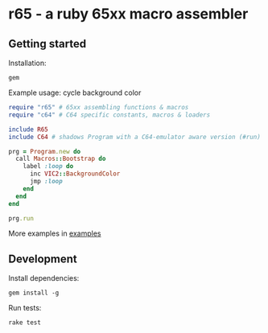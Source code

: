 # r65 - a ruby 65xx macro assembler

## Getting started

Installation:
```
gem
```

Example usage: cycle background color
```ruby
require "r65" # 65xx assembling functions & macros
require "c64" # C64 specific constants, macros & loaders

include R65
include C64 # shadows Program with a C64-emulator aware version (#run)

prg = Program.new do
  call Macros::Bootstrap do
    label :loop do
      inc VIC2::BackgroundColor
      jmp :loop
    end
  end
end

prg.run
```

More examples in [examples](./examples)


## Development

Install dependencies:
```
gem install -g
```

Run tests:
```
rake test
```
